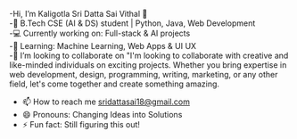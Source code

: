 -Hi, I’m Kaligotla Sri Datta Sai Vithal 👋  
-🚀 B.Tech CSE (AI & DS) student | Python, Java, Web Development  
-💻 Currently working on: Full-stack & AI projects  
-🌱 Learning: Machine Learning, Web Apps & UI UX  
-💞️ I’m looking to collaborate on "I'm looking to collaborate with creative and like-minded individuals on exciting projects. Whether you bring expertise in web development, design, programming, writing, marketing, or any other field, let's come together and create something amazing.
- 📫 How to reach me sridattasai18@gmail.com
- 😄 Pronouns: Changing Ideas into Solutions
- ⚡ Fun fact: Still figuring this out! 
